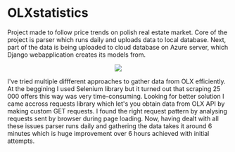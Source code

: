 # OLXstatistics

  Project made to follow price trends on polish real estate market. Core of the project is parser which runs daily and uploads data to local database. Next, part of the data is being uploaded to cloud database on Azure server, which Django webapplication creates its models from. 
  
  <p align="center">
  <img src="https://user-images.githubusercontent.com/113203886/196746636-92388b46-4142-4457-9c50-76300260f81a.jpg">
  </p>
  
  I've tried multiple diffferent approaches to gather data from OLX efficiently. At the beggining I used Selenium library but it turned out that scraping 25 000 offers this way was very time-consuming. Looking for better solution I came accross requests library which let's you obtain data from OLX API by making custom GET requests. I found the right request pattern by analysing requests sent by browser during page loading. 
  Now, having dealt with all these issues parser runs daily and gathering the data takes it around 6 minutes which is huge improvement over 6 hours achieved with initial attempts.
